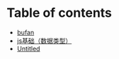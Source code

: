 # Table of contents

* [bufan](README.md)
* [js基础（数据类型）](js基础（数据类型）.md)
* [Untitled](untitled-1.md)

